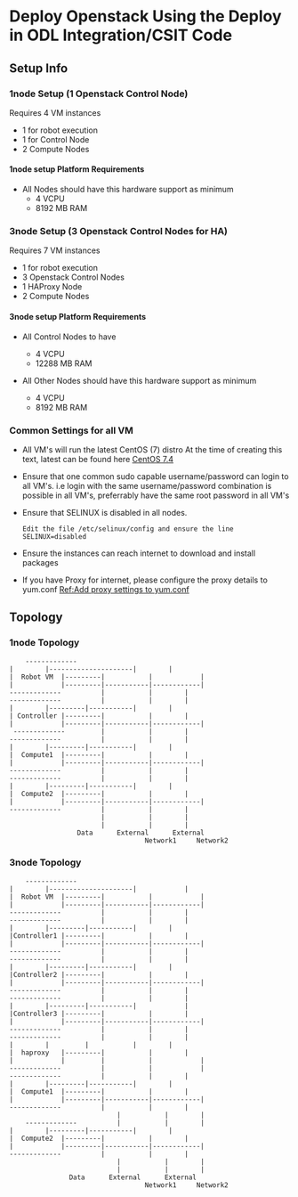 # Deploy Openstack Using the Deploy in ODL Integration/CSIT Code

##  Setup Info
### 1node  Setup (1 Openstack Control Node)
Requires 4 VM instances
* 1 for robot execution
* 1 for Control Node 
* 2 Compute Nodes

#### 1node setup Platform Requirements
* All Nodes should have this hardware support as minimum
     - 4 VCPU
     - 8192 MB RAM
  
### 3node Setup (3 Openstack Control Nodes for HA)
Requires 7 VM instances
* 1 for robot execution
* 3 Openstack Control Nodes 
* 1 HAProxy Node
* 2 Compute Nodes

#### 3node setup Platform Requirements
* All Control Nodes to have 
     - 4 VCPU
     - 12288 MB RAM
     
* All Other Nodes should have this hardware support as minimum
     - 4 VCPU
     - 8192 MB RAM

### Common Settings for all VM
* All VM's will run the latest CentOS (7) distro
  At the time of creating this text, latest can be found here
  [CentOS 7.4](http://mirrors.kernel.org/centos/7.4.1708/)
  
* Ensure that one common sudo capable username/password can login to all VM's. i.e login with the same username/password combination
  is possible in all VM's, preferrably have the same root password in all VM's

* Ensure that SELINUX is disabled in all nodes.
   ```
   Edit the file /etc/selinux/config and ensure the line
   SELINUX=disabled 
   ```
* Ensure the instances can reach internet to download and install packages

* If you have Proxy for internet, please configure the proxy details to yum.conf
   [Ref:Add proxy settings to yum.conf](https://www.centos.org/docs/5/html/yum/sn-yum-proxy-server.html)


##  Topology

### 1node Topology

        -------------
	|	     |---------------------|		|
	|  Robot VM  |---------|           |            |
	|            |---------|-----------|------------|
	-------------          |           |		|
	-------------          |           |  		|
	|	     |---------|-----------|		|
	| Controller |---------|           |		|
	|            |---------|-----------|------------|
	 -------------         |           |		|
	-------------          |           |		|
	|	     |---------|-----------|		|
	|  Compute1  |---------|           |		|
	|            |---------|-----------|------------|
	-------------          |           |		|
	-------------          |           |		|
	|	     |---------|-----------|		|
	|  Compute2  |---------|           |		|
	|            |---------|-----------|------------|
	-------------          |           |		|
	                       |           |		|
	                       |           |		|
      			     Data      External      External
                                      Network1	   Network2
                                      
                                 
 ### 3node Topology
 
        -------------
	|	     |---------------------|	        |
	|  Robot VM  |---------|           |            |
	|            |---------|-----------|------------|
	-------------          |           |		|
	-------------          |           |  		|
	|	     |---------|-----------|		|
	|Controller1 |---------|           |		|
	|            |---------|-----------|------------|
	-------------          |           |		|
	-------------          |           |		|
	|	     |---------|-----------|		|
	|Controller2 |---------|           |		|
	|            |---------|-----------|------------|
	-------------          |           |		|
	-------------          |           |		|
	|	     |---------|-----------|	        |
	|Controller3 |---------|           |		|
	|            |---------|-----------|------------|
	-------------          |           |		|
	-------------          |           |		|
	|	     |         |           |		|
	|  haproxy   |---------|           |		|
	|            |         |           |            |
	-------------          |           |	        |  
	-------------          |           |		|
	|	     |---------|-----------|		|
	|  Compute1  |---------|           |		|
	|            |---------|-----------|------------|
	-------------          |           |		|  
                               |           |		|
        -------------          |           |		|
	|	     |---------|-----------|		|
	|  Compute2  |---------|           |		|
	|            |---------|-----------|------------|
	-------------          |           |		|  
                               |           |		|   
                               |           |		|  
      			   Data      External      External
                                      Network1	   Network2
 
						   


